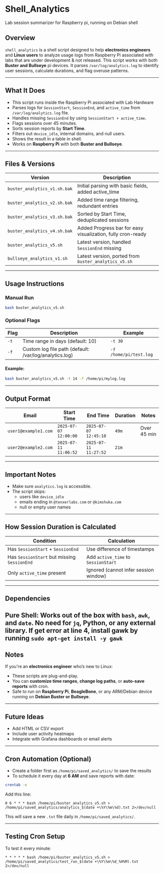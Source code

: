 # Shell_Analytics
Lab session summarizer for Raspberry pi, running on Debian shell

## Overview  
`shell_analytics` is a shell script designed to help **electronics engineers** and **Linux users** to analyze usage logs from Raspberry Pi associated with labs that are under development & not released. This script works with both **Buster and Bullseye** pi devices. It parses `/var/log/analytics.log` to identify user sessions, calculate durations, and flag overuse patterns.

---

## What It Does
- This script runs inside the Raspberry Pi associated with Lab Hardware
- Parses logs for `SessionStart`, `SessionEnd`, and `active_time` from `/var/log/analytics.log` file.
- Handles missing `SessionEnd` by using `SessionStart + active_time`.
- Flags sessions over 45 minutes.
- Sorts session reports by **Start Time**.
- Filters out `device_idle`, internal domains, and null users.
- Shows the result in a table in shell.
- Works on **Raspberry Pi** with both **Buster and Bullseye**.

---

## Files & Versions

| Version | Description |
|--------|-------------|
| `buster_analytics_v1.sh.bak` | Initial parsing with basic fields, added active_time |
| `buster_analytics_v2.sh.bak` | Added time range filtering, redundant entries |
| `buster_analytics_v3.sh.bak` | Sorted by Start Time, deduplicated sessions |
| `buster_analytics_v4.sh.bak` | Added Progress bar for easy visualization, fully cron-ready |
| `buster_analytics_v5.sh` | Latest version, handled `SessionEnd` missing  |
| `bullseye_analytics_v1.sh` | Latest version, ported from `buster_analytics_v5.sh`  |

---

## Usage Instructions

### Manual Run
```bash
bash buster_analytics_v5.sh
```

### Optional Flags
| Flag | Description | Example |
|------|-------------|---------|
| `-t` | Time range in days (default: 10) | `-t 30` |
| `-f` | Custom log file path (default: /var/log/analytics.log) | `-f /home/pi/test.log` |

#### Example:
```bash
bash buster_analytics_v5.sh -t 14 -f /home/pi/mylog.log
```

---

## Output Format

| Email | Start Time | End Time | Duration | Notes |
|-------|------------|----------|----------|-------|
| `user1@example1.com` | `2025-07-07 12:00:00` | `2025-07-07 12:45:10` | `49m` | Over 45 min |
| `user2@example2.com` | `2025-07-11 11:06:52` | `2025-07-11 11:27:52` | `21m`| |        

---

## Important Notes

- Make sure `analytics.log` is accessible.
- The script skips:
  - users like `device_idle`
  - emails ending in `@tenxerlabs.com` or `@kimshuka.com`
  - null or empty user names

---

## How Session Duration is Calculated

| Condition | Calculation |
|-----------|-------------|
| Has `SessionStart` + `SessionEnd` | Use difference of timestamps |
| Has `SessionStart` but missing `SessionEnd` | Add `active_time` to `SessionStart` |
| Only `active_time` present | Ignored (cannot infer session window) |

---

## Dependencies

Pure Shell: Works out of the box with `bash`, `awk`, and `date`. No need for `jq`, Python, or any external library.
If get error at line 4, install gawk by running `sudo apt-get install -y gawk`
---

## Notes

If you're an **electronics engineer** who’s new to Linux:
- These scripts are plug-and-play.
- You can **customize time ranges**, **change log paths**, or **auto-save reports** with cron.
- Safe to run on **Raspberry Pi**, **BeagleBone**, or any ARM/Debian device running on **Debian Buster or Bullseye**.

---

## Future Ideas
- Add HTML or CSV export
- Include user activity heatmaps
- Integrate with Grafana dashboards or email alerts

---

## Cron Automation (Optional)
- Create a folder first as `/home/pi/saved_analytics/` to save the results
- To schedule it every day at **6 AM** and save reports with date:

```bash
crontab -e
```

Add this line:
```cron
0 6 * * * bash /home/pi/buster_analytics_v5.sh > /home/pi/saved_analytics/analytics_$(date +\%Y\%m\%d).txt 2>/dev/null
```

This will save a new `.txt` file daily in `/home/pi/saved_analytics/`.

---

## Testing Cron Setup

To test it every minute:
```cron
* * * * * bash /home/pi/buster_analytics_v5.sh > /home/pi/saved_analytics/test_run_$(date +\%Y\%m\%d_%H%M).txt 2>/dev/null
```

